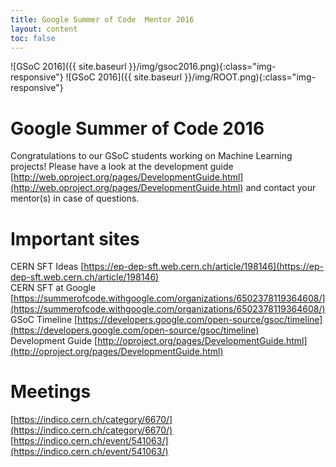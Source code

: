 ```yaml
---
title: Google Summer of Code  Mentor 2016
layout: content
toc: false
---
```


![GSoC 2016]({{ site.baseurl }}/img/gsoc2016.png){:class="img-responsive"}
![GSoC 2016]({{ site.baseurl }}/img/ROOT.png){:class="img-responsive"}

# Google Summer of Code 2016
Congratulations to our GSoC students working on Machine Learning projects! Please have a look at the development guide [http://web.oproject.org/pages/DevelopmentGuide.html](http://web.oproject.org/pages/DevelopmentGuide.html) and contact your mentor(s) in case of questions.

# Important sites
CERN SFT Ideas [https://ep-dep-sft.web.cern.ch/article/198146](https://ep-dep-sft.web.cern.ch/article/198146)  
CERN SFT at Google [https://summerofcode.withgoogle.com/organizations/6502378119364608/](https://summerofcode.withgoogle.com/organizations/6502378119364608/)   
GSoC Timeline [https://developers.google.com/open-source/gsoc/timeline](https://developers.google.com/open-source/gsoc/timeline)   
Development Guide [http://oproject.org/pages/DevelopmentGuide.html](http://oproject.org/pages/DevelopmentGuide.html)  

# Meetings
[https://indico.cern.ch/category/6670/](https://indico.cern.ch/category/6670/)
[https://indico.cern.ch/event/541063/](https://indico.cern.ch/event/541063/)

